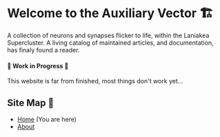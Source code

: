 <h1 style="border-bottom: 2px solid var(--overlay); margin-bottom: 15px;">Welcome to the Auxiliary Vector 🏗️</h1>

A collection of neurons and synapses flicker to life, within the Laniakea Supercluster. A living catalog of maintained articles, and documentation, has finaly found a reader.

#### 🚧 Work in Progress 🚧

This website is far from finished, most things don't work yet...


## Site Map 📜

- [Home](/) (You are here)
- [About](/about)
